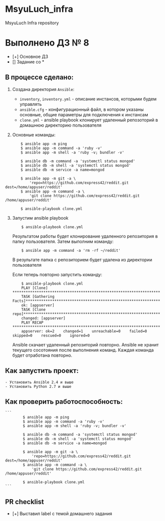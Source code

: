 # MsyuLuch_infra
MsyuLuch Infra repository

# Выполнено ДЗ № 8

 - [+] Основное ДЗ
 - [] Задание со *

## В процессе сделано:
 1. Создана директория `Ansible`:
    - `inventory`, `inventory.yml` - описание инстансов, которыми будем управлять
    - `ansible.cfg` - конфигурационный файл, в котором указаны основные, общие параметры для подключения к инстансам
    - `clone.yml` - ansible playbook клонирует удаленный репозоторий в домашнюю директорию пользователя

 2. Основные команды:

 ```
        $ ansible app -m ping
        $ ansible app -m command -a 'ruby -v'
        $ ansible app -m shell -a 'ruby -v; bundler -v'

        $ ansible db -m command -a 'systemctl status mongod'
        $ ansible db -m shell -a 'systemctl status mongod'
        $ ansible db -m service -a name=mongod

        $ ansible app -m git -a \
            'repo=https://github.com/express42/reddit.git dest=/home/appuser/reddit'
        $ ansible app -m command -a \
            'git clone https://github.com/express42/reddit.git /home/appuser/reddit'

        $ ansible-playbook clone.yml
 ```

 3. Запустим ansible playbook

    ```
        $ ansible-playbook clone.yml
    ```
    Результатом работы будет клонирование удаленного репозитория в папку пользователя. Затем выполним команду:

    ```
        $ ansible app -m command -a 'rm -rf ~/reddit'
    ```
    В результате папка с репозиторием будет удалена из директории пользователя

    Если теперь повторно запустить команду:
    ```
        $ ansible-playbook clone.yml
        PLAY [Clone] ***********************************************************************************
        TASK [Gathering Facts]**************************************************************************
        ok: [appserver]
        TASK [Clone repo]*******************************************************************************
        changed: [appserver]
        PLAY RECAP *************************************************************************************
        appserver: ok=2    changed=1    unreachable=0    failed=0    skipped=0    rescued=0    ignored=0
    ```

    Ansible скачает удаленный репозиторий повторно.
    Ansible не хранит текущего сосотояния после выполнения команд. Каждая команда будет отработана повторно.

## Как запустить проект:

    - Установить Ansible 2.4 и выше
    - Установить Python 2.7 и выше

## Как проверить работоспособность:

    ```
            $ ansible app -m ping
            $ ansible app -m command -a 'ruby -v'
            $ ansible app -m shell -a 'ruby -v; bundler -v'

            $ ansible db -m command -a 'systemctl status mongod'
            $ ansible db -m shell -a 'systemctl status mongod'
            $ ansible db -m service -a name=mongod

            $ ansible app -m git -a \
                'repo=https://github.com/express42/reddit.git dest=/home/appuser/reddit'
            $ ansible app -m command -a \
                'git clone https://github.com/express42/reddit.git /home/appuser/reddit'

            $ ansible-playbook clone.yml
    ```

## PR checklist
 - [+] Выставил label с темой домашнего задания
